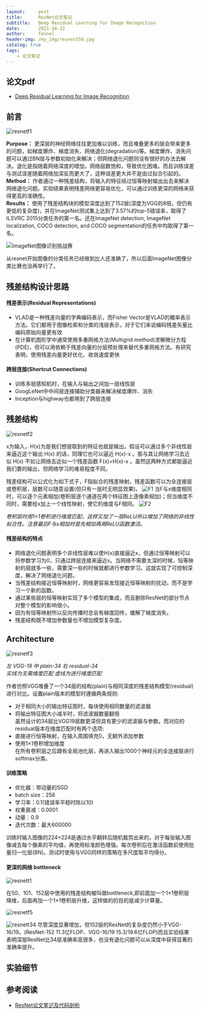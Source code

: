 ```yaml
---
layout:     post
title:      ResNet论文笔记
subtitle:   Deep Residual Learning for Image Recognition
date:       2021-10-22
author:     fennel
header-img: /my_img/resnest50.jpg
catalog: true
tags:
    - 论文笔记
---
```


## 论文pdf

- [Deep Residual Learning for Image Recognition](/paper/resnet.pdf)

## 前言

![resnetf1](/my_img/resnetf1.png)

**Purpose：** 更深层的神经网络往往更加难以训练，而且堆叠更多的层会带来更多的问题，如梯度爆炸、梯度消失、网络退化(degradation)等。梯度爆炸、消失问题可以通过BN层与参数初始化来解决；但网络退化问题则没有很好的办法去解决。退化是指随着网络深度的增加，网络层数饱和，导致优化困难。而且训练误差与测试误差随着网络加深反而更大了，这种误差更大并不是由过拟合引起的。 <br>
**Method：** 作者通过一种残差结构，将输入的特征经过恒等映射输出出去来解决网络退化问题。实验结果表明残差网络更容易优化，可以通过训练更深的网络来获得更高的准确性。 <br>
**Results：** 使用了残差结构块的模型深度达到了152层(深度为VGG的8倍，但仍有更低的复杂度)，并在ImageNet测试集上达到了3.57%的top-5错误率，取得了ILSVRC 2015分类任务的第一名。还在ImageNet detection, ImageNet localization, COCO detection, and COCO segmentation的任务中均取得了第一名。<br>

![ImageNet图像识别挑战赛](/my_img/imagenet.png)

从resnet开始图像的分类任务已经做到比人还准确了，所以后面ImageNet图像分类比赛也没再举行了。

## 残差结构设计思路

#### 残差表示(Residual Representations)

- VLAD是一种残差向量的字典编码表示，而Fisher Vector是VLAD的概率表示方法。它们都用于图像检索和分类的浅层表示，对于它们来说编码残差矢量比编码原始向量更有效
- 在计算机图形学中通常使用多重网格方法(Multigrid method)求解微分方程(PDE)，但可以用依赖于残差向量的分层预处理来替代多重网格方法。有研究表明，使用残差向量更好优化、收敛速度更快

#### 跨层连接(Shortcut Connections)

- 训练多层感知机时，在输入与输出之间加一层线性层
- GoogLeNet中中间层连接辅助分类器来解决梯度爆炸、消失
- Inception与highway也都用到了跨层连接

## 残差结构

![resnetf2](/my_img/resnetf2.png)

x为输入，H(x)为是我们想提取到的特征也就是输出。假设可以通过多个非线性层来逼近这个输出 H(x) 的话，同理它也可以逼近 H(x)-x 。那与其让网络学习去近似 H(x) 不如让网络去近似一个残差函数 F(x)=H(x)-x 。虽然这两种方式都能逼近我们要的输出，但网络学习的难易程度不同。<br>

残差结构可以公式化为如下式子，F指拟合的残差映射。残差函数可以为全连接层或卷积层，层数可以随意设置(但只有一层时无明显效果)。
![F1](https://latex.codecogs.com/svg.image?y=F(x,\left\{W_i&space;\right\})&plus;x)
当F与x维度相同时，可以逐个元素相加(卷积层逐个通道在两个特征图上逐像素相加)；但当维度不同时，需要给x加上一个线性映射，使它的维度与F相同。
![F2](https://latex.codecogs.com/svg.image?y=F(x,\left\{W_i&space;\right\})&plus;W_sx)

*卷积层时用1×1卷积进行维度匹配，这样又加了一层ReLU所以增加了网络的非线性拟合性。注意最后F与x相加时是先相加再用ReLU函数激活。*

#### 残差结构的特点

- 网络退化问题表明多个非线性层难以使H(x)直接逼近x，但通过恒等映射可以将参数学习为0，只通过跨层连接来逼近x。当网络不需要太深的时候，恒等映射的层就多一些，需要深一些的时候就都进行参数学习。这就实现了可控制深度，解决了网络退化问题。
- 当残差结构接近恒等映射时，网络更容易发现接近恒等映射的扰动，而不是学习一个新的函数。
- 通过某些层的恒等映射实现了多个模型的集成，而且删除ResNet的部分节点对整个模型的影响很小。
- 因为有恒等映射所以反向传播时总会有梯度回传，缓解了梯度消失。
- 残差结构既不增加参数量也不增加模型复杂度。

## Architecture

![resnetf3](/my_img/resnetf3.png)

*左 VGG-19 中 plain-34 右 residual-34* <br>
*实线为无需维度匹配 虚线为进行维度匹配* <br>

作者仿照VGG堆叠了一个34层的结构(plain)与相同深度的残差结构模型(residual)进行对比。设置plain版本的模型时遵循两条规则:
- 对于相同大小的输出特征图时，每块使用相同数量的滤波器
- 将输出特征图大小减半时，将滤波器数量翻倍 <br>
虽然设计的34层比VGG19层数更深但具有更少的滤波器与参数。而对应的residual版本在维度匹配时有两个选项:
- 直接进行恒等映射，在输入周围填充0，无额外添加参数
- 使用1×1卷积增加维度 <br>
在所有卷积层之后跟有全局池化层，再进入输出1000个神经元的全连接层进行softmax分类。

#### 训练策略

- 优化器：带动量的SGD
- batch size：256
- 学习率：0.1(错误率平稳时除以10)
- 权重衰减：0.0001
- 动量：0.9
- 迭代次数：最大600000

训练时输入图像的224×224是通过水平翻转后随机裁剪出来的，对于每张输入图像减去每个像素的平均值，再使用标准颜色增强。每次卷积后在激活函数前使用批量归一化层(BN)。测试时使用与VGG同样的策略在多尺度取平均得分。

#### 更深的网络 bottleneck

![resnett1](/my_img/resnett1.png)

在50、101、152层中使用的残差结构被叫做bottleneck,即前面加一个1×1卷积层降维，后面再加一个1×1卷积层升维，这样做的的目的是减少计算量。

![resnetf5](/my_img/resnetf5.png)

![resnett34](/my_img/resnett34.png)
尽管深度显著增加，但152层的ResNet的复杂度仍然小于VGG-16/19。(ResNet-152 11.3亿FLOP、VGG-16/19 15.3/19.6亿FLOP)而且实验结果表明深层ResNet比34层准确率高很多，也没有退化问题可以从深度中获得显著的准确率提升。

## 实验细节

## 参考阅读

- [ResNet论文笔记及代码剖析](/https://zhuanlan.zhihu.com/p/56961832)


